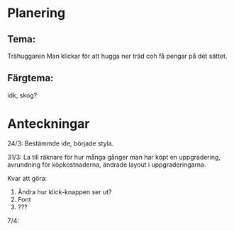 # Planering

## Tema: 
Trähuggaren
Man klickar för att hugga ner träd coh få pengar på det sättet. 

## Färgtema: 
idk, skog?



# Anteckningar
24/3: Bestämmde ide, började styla. 

31/3: La till räknare för hur många gånger man har köpt en uppgradering, avrundning för köpkostnaderna, ändrade layout i uppgraderingarna. 

Kvar att göra: 
1. Ändra hur klick-knappen ser ut?
2. Font
3. ???

7/4: 
